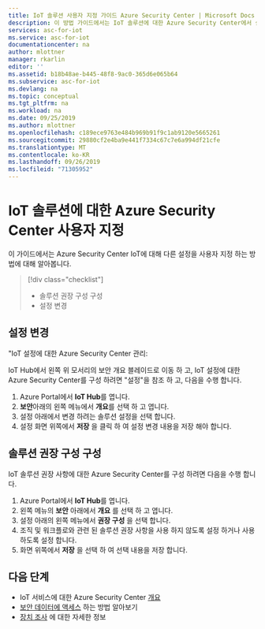 ```yaml
---
title: IoT 솔루션 사용자 지정 가이드 Azure Security Center | Microsoft Docs
description: 이 방법 가이드에서는 IoT 솔루션에 대한 Azure Security Center에서 설정을 사용자 지정 하는 방법을 설명 합니다.
services: asc-for-iot
ms.service: asc-for-iot
documentationcenter: na
author: mlottner
manager: rkarlin
editor: ''
ms.assetid: b18b48ae-b445-48f8-9ac0-365d6e065b64
ms.subservice: asc-for-iot
ms.devlang: na
ms.topic: conceptual
ms.tgt_pltfrm: na
ms.workload: na
ms.date: 09/25/2019
ms.author: mlottner
ms.openlocfilehash: c189ece9763e484b969b91f9c1ab9120e5665261
ms.sourcegitcommit: 29880cf2e4ba9e441f7334c67c7e6a994df21cfe
ms.translationtype: MT
ms.contentlocale: ko-KR
ms.lasthandoff: 09/26/2019
ms.locfileid: "71305952"
---
```

# <a name="customize-your-azure-security-center-for-iot-solution"></a>IoT 솔루션에 대한 Azure Security Center 사용자 지정 

이 가이드에서는 Azure Security Center IoT에 대해 다른 설정을 사용자 지정 하는 방법에 대해 알아봅니다.  

> [!div class="checklist"]
> * 솔루션 권장 구성 구성 
> * 설정 변경 

## <a name="change-settings"></a>설정 변경

"IoT 설정에 대한 Azure Security Center 관리:

IoT Hub에서 왼쪽 위 모서리의 보안 개요 블레이드로 이동 하 고, IoT 설정에 대한 Azure Security Center를 구성 하려면 "설정"을 참조 하 고, 다음을 수행 합니다.

1. Azure Portal에서 **IoT Hub**를 엽니다. 
1. **보안**아래의 왼쪽 메뉴에서 **개요**를 선택 하 고 엽니다.
1. 설정 아래에서 변경 하려는 솔루션 설정을 선택 합니다.   
1. 설정 화면 위쪽에서 **저장** 을 클릭 하 여 설정 변경 내용을 저장 해야 합니다. 

## <a name="configure-solution-recommendations"></a>솔루션 권장 구성 구성

IoT 솔루션 권장 사항에 대한 Azure Security Center를 구성 하려면 다음을 수행 합니다.

1. Azure Portal에서 **IoT Hub**를 엽니다. 
1. 왼쪽 메뉴의 **보안** 아래에서 **개요** 를 선택 하 고 엽니다.
1. 설정 아래의 왼쪽 메뉴에서 **권장 구성** 을 선택 합니다. 
1. 조직 및 워크플로와 관련 된 솔루션 권장 사항을 사용 하지 않도록 설정 하거나 사용 하도록 설정 합니다. 
1. 화면 위쪽에서 **저장** 을 선택 하 여 선택 내용을 저장 합니다. 

## <a name="next-steps"></a>다음 단계

- IoT 서비스에 대한 Azure Security Center [개요](overview.md)
- [보안 데이터에 액세스](how-to-security-data-access.md) 하는 방법 알아보기
- [장치 조사](how-to-investigate-device.md) 에 대한 자세한 정보
